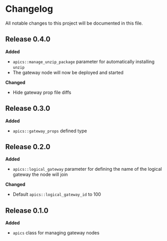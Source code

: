 # Changelog

All notable changes to this project will be documented in this file.

## Release 0.4.0

**Added**

- `apics::manage_unzip_package` parameter for automatically installing `unzip`
- The gateway node will now be deployed and started

**Changed**

- Hide gateway prop file diffs

## Release 0.3.0

**Added**

- `apics::gateway_props` defined type

## Release 0.2.0

**Added**

- `apics::logical_gateway` parameter for defining the name of the logical gateway the node will join

**Changed**

- Default `apics::logical_gateway_id` to 100

## Release 0.1.0

**Added**

- `apics` class for managing gateway nodes
